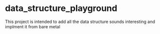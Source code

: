 # data_structure_playground
This project is intended to add all the data structure sounds interesting and implment it from bare metal
